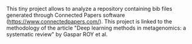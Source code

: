 This tiny project allows to analyze a repository containing bib files generated through Connected Papers software (https://www.connectedpapers.com/). 
This project is linked to the methodology of the article "Deep learning methods in metagenomics: a systematic review" by Gaspar ROY et al.

